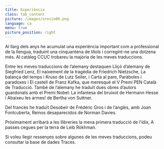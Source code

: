 ```yaml
---
title: Experiència
class: tab_content
picture: /images/orosio00.png
language: ca
menu: true
picture_position: right
---
```


Al llarg dels anys he acumulat una experiència important com a professional de la llengua, traduint una cinquantena de títols i corregint-ne una dotzena més. Al catàleg CCUC trobareu la majoria de les meves traduccions.

Entre les meves traduccions de l’alemany destaquen Lliçó d’alemany de Siegfried Lenz, El naixement de la tragèdia de Friedrich Nietzsche, La balança del temps i Kruso de Lutz Seiler, i Carta al pare, Paràboles i paradoxes i El castell de Franz Kafka, que meresqué el V Premi PEN Català de Traducció. També de l’alemany he traduït dues obres d’autors guardonats amb el Premi Nobel: La infantesa del bruixot de Hermann Hesse i Abaixeu les armes! de Bertha von Suttner.

Del francès he traduït Desobeir de Frédéric Gros i de l’anglès, amb Joan Fontcuberta, Reinos desaparecidos de Norman Davies.

Pròximament arribarà a les llibreries la meva primera traducció de l’ídix, A passes cegues per la terra de Leib Ròkhman.

Si voleu llegir ressenyes sobre algunes de les meves traduccions, podeu consultar la base de dades Traces.